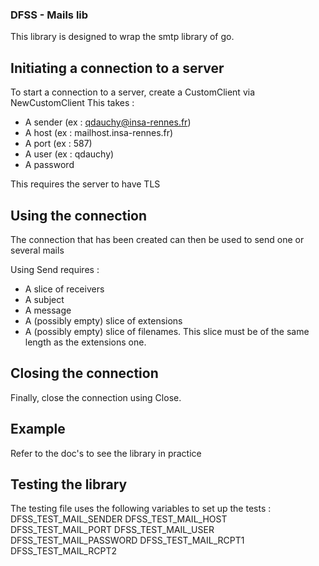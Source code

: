 ### DFSS - Mails lib ###

This library is designed to wrap the smtp library of go.

## Initiating a connection to a server ##

To start a connection to a server, create a CustomClient via NewCustomClient
This takes :
- A sender (ex : qdauchy@insa-rennes.fr)
- A host (ex : mailhost.insa-rennes.fr)
- A port (ex : 587)
- A user (ex : qdauchy)
- A password

This requires the server to have TLS

## Using the connection ##

The connection that has been created can then be used to send one or several mails

Using Send requires :
- A slice of receivers
- A subject
- A message
- A (possibly empty) slice of extensions
- A (possibly empty) slice of filenames. This slice must be of the same length as the extensions one.

## Closing the connection ##

Finally, close the connection using Close.

## Example ###

Refer to the doc's to see the library in practice

## Testing the library ##

The testing file uses the following variables to set up the tests :
DFSS_TEST_MAIL_SENDER
DFSS_TEST_MAIL_HOST
DFSS_TEST_MAIL_PORT
DFSS_TEST_MAIL_USER
DFSS_TEST_MAIL_PASSWORD
DFSS_TEST_MAIL_RCPT1
DFSS_TEST_MAIL_RCPT2
